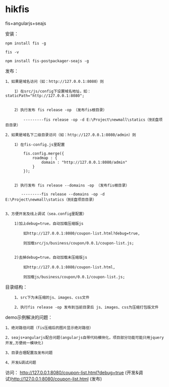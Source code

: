 # hikfis
fis+angularjs+seajs


安装：

	npm install fis -g

	fis -v

	npm install fis-postpackager-seajs -g


发布：

	1、如果是域名访问（如：http://127.0.0.1:8080）则
	
		1）在src/js/config下设置域名地址，如：staticPath="http://127.0.0.1:8080";
		
		
		2）执行发布 fis release -op （发布fis根目录）
		
	        ---------fis release -op -d E:\Project\newmall\statics（到E盘项目目录）

	2、如果是域名下二级目录访问（如：http://127.0.0.1:8080/admin）则
	
	   	1）在fis-config.js里配置
	   	
			fis.config.merge({
			    roadmap : {
			        domain : "http://127.0.0.1:8080/admin"
			    }
			});
		
			
		2）执行发布 fis release --domains -op （发布fis根目录）
		
		   ---------fis release --domains -op -d E:\Project\newmall\statics（到E盘项目目录）


	3、方便开发及线上调试（sea.config里配置）

		1)加上debug=true，自动加载压缩版js
		
			如http://127.0.0.1:8080/coupon-list.html?debug=true,
			
			则加载src/js/business/coupon/0.0.1/coupon-list.js;
			
			
		2)去掉debug=true，自动加载未压缩版js
		
			如http://127.0.0.1:8080/coupon-list.html,
			
			则加载js/business/coupon/0.0.1/coupon-list.js;


目录结构：

     	1、src下为未压缩的js、images、css文件
     	
     	2、执行fis release -op 发布到当前目录后 js、images、css为压缩打包版文件


demo示例解决的问题：

	1、绝对路径问题（fis压缩后的图片显示绝对路径）
	
	2、seajs+angularjs配合问题(angularjs自带代码模块化，项目部分功能可能只用jquery开发,方便统一模块化)
	
	3、目录合理配置及发布问题
	
	4、开发&调试问题


访问：
	http://127.0.0.1:8080/coupon-list.html?debug=true (开发&调试)http://127.0.0.1:8080/coupon-list.html (发布)
